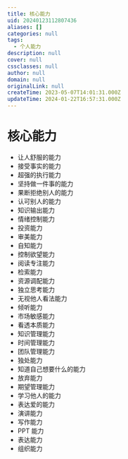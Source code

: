 ```yaml
---
title: 核心能力
uid: 20240123112807436
aliases: []
categories: null
tags:
  - 个人能力
description: null
cover: null
cssclasses: null
author: null
domain: null
originalLink: null
createTime: 2023-05-07T14:01:31.000Z
updateTime: 2024-01-22T16:57:31.000Z
---
```


# 核心能力

- 让人舒服的能力
- 接受事实的能力
- 超强的执行能力
- 坚持做一件事的能力
- 果断拒绝别人的能力
- 认可别人的能力
- 知识输出能力
- 情绪控制能力
- 投资能力
- 审美能力
- 自知能力
- 控制欲望能力
- 阅读专注能力
- 检索能力
- 资源调配能力
- 独立思考能力
- 无视他人看法能力
- 倾听能力
- 市场敏感能力
- 看透本质能力
- 知识管理能力
- 时间管理能力
- 团队管理能力
- 独处能力
- 知道自己想要什么的能力
- 放弃能力
- 期望管理能力
- 学习他人的能力
- 表达爱的能力
- 演讲能力
- 写作能力
- PPT 能力
- 表达能力
- 组织能力
